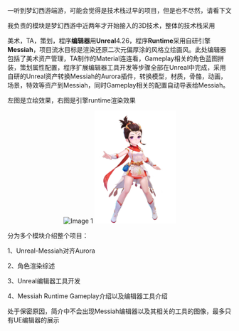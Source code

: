 一听到梦幻西游端游，可能会觉得是技术栈过早的项目，但是也不尽然，请看下文

我负责的模块是梦幻西游中近两年才开始接入的3D技术，整体的技术栈采用

美术，TA，策划，程序**编辑器**用**Unreal**4.26，程序**Runtime**采用自研引擎**Messiah**，项目流水目标是渲染还原二次元偏厚涂的风格立绘画风。此处编辑器包括了美术资产管理，TA制作的Material连连看，Gameplay相关的角色蓝图拼装，策划属性配置，程序扩展编辑器工具开发等步骤全部在Unreal中完成，采用自研的Unreal资产转换Messiah的Aurora插件，转换模型，材质，骨骼，动画，场景，特效等资产到Messiah，同时Gameplay相关的配置自动导表给Messiah。

左图是立绘效果，右图是引擎runtime渲染效果

<p style="text-align: center;">
      <img src="项目简介.assets/POPO-20240908-114057.png" alt="Image 1" style="display: inline-block; max-width: 30%;">
      <img src="项目简介.assets/POPO-20240908-115847.png" alt="Image 1" style="display: inline-block; max-width: 36%;">

分为多个模块介绍整个项目：

1、Unreal-Messiah对齐Aurora

2、角色渲染综述

3、Unreal编辑器工具开发

4、Messiah Runtime Gameplay介绍以及编辑器工具介绍



处于保密原因，简介中不会出现Messiah编辑器以及其相关的工具的图像，最多只有UE编辑器的展示

